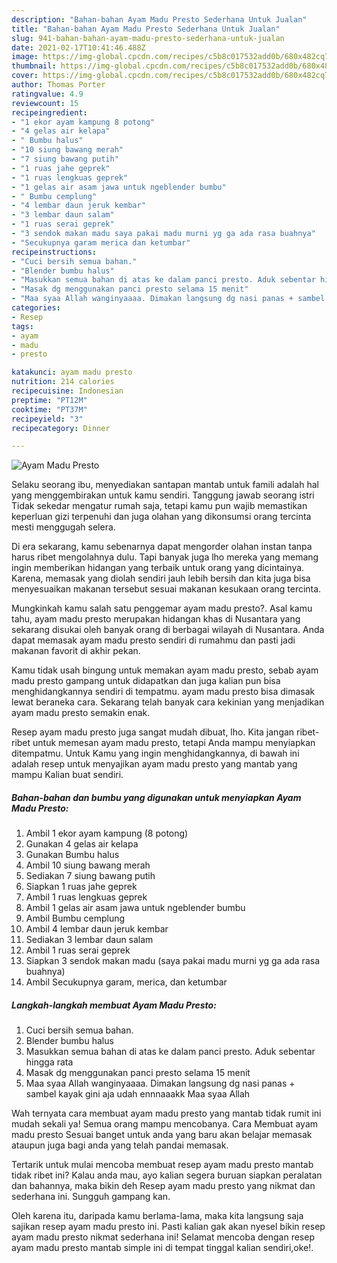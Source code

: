 ```yaml
---
description: "Bahan-bahan Ayam Madu Presto Sederhana Untuk Jualan"
title: "Bahan-bahan Ayam Madu Presto Sederhana Untuk Jualan"
slug: 941-bahan-bahan-ayam-madu-presto-sederhana-untuk-jualan
date: 2021-02-17T10:41:46.488Z
image: https://img-global.cpcdn.com/recipes/c5b8c017532add0b/680x482cq70/ayam-madu-presto-foto-resep-utama.jpg
thumbnail: https://img-global.cpcdn.com/recipes/c5b8c017532add0b/680x482cq70/ayam-madu-presto-foto-resep-utama.jpg
cover: https://img-global.cpcdn.com/recipes/c5b8c017532add0b/680x482cq70/ayam-madu-presto-foto-resep-utama.jpg
author: Thomas Porter
ratingvalue: 4.9
reviewcount: 15
recipeingredient:
- "1 ekor ayam kampung 8 potong"
- "4 gelas air kelapa"
- " Bumbu halus"
- "10 siung bawang merah"
- "7 siung bawang putih"
- "1 ruas jahe geprek"
- "1 ruas lengkuas geprek"
- "1 gelas air asam jawa untuk ngeblender bumbu"
- " Bumbu cemplung"
- "4 lembar daun jeruk kembar"
- "3 lembar daun salam"
- "1 ruas serai geprek"
- "3 sendok makan madu saya pakai madu murni yg ga ada rasa buahnya"
- "Secukupnya garam merica dan ketumbar"
recipeinstructions:
- "Cuci bersih semua bahan."
- "Blender bumbu halus"
- "Masukkan semua bahan di atas ke dalam panci presto. Aduk sebentar hingga rata"
- "Masak dg menggunakan panci presto selama 15 menit"
- "Maa syaa Allah wanginyaaaa. Dimakan langsung dg nasi panas + sambel kayak gini aja udah ennnaaakk Maa syaa Allah"
categories:
- Resep
tags:
- ayam
- madu
- presto

katakunci: ayam madu presto 
nutrition: 214 calories
recipecuisine: Indonesian
preptime: "PT12M"
cooktime: "PT37M"
recipeyield: "3"
recipecategory: Dinner

---
```



![Ayam Madu Presto](https://img-global.cpcdn.com/recipes/c5b8c017532add0b/680x482cq70/ayam-madu-presto-foto-resep-utama.jpg)

Selaku seorang ibu, menyediakan santapan mantab untuk famili adalah hal yang menggembirakan untuk kamu sendiri. Tanggung jawab seorang istri Tidak sekedar mengatur rumah saja, tetapi kamu pun wajib memastikan keperluan gizi terpenuhi dan juga olahan yang dikonsumsi orang tercinta mesti menggugah selera.

Di era  sekarang, kamu sebenarnya dapat mengorder olahan instan tanpa harus ribet mengolahnya dulu. Tapi banyak juga lho mereka yang memang ingin memberikan hidangan yang terbaik untuk orang yang dicintainya. Karena, memasak yang diolah sendiri jauh lebih bersih dan kita juga bisa menyesuaikan makanan tersebut sesuai makanan kesukaan orang tercinta. 



Mungkinkah kamu salah satu penggemar ayam madu presto?. Asal kamu tahu, ayam madu presto merupakan hidangan khas di Nusantara yang sekarang disukai oleh banyak orang di berbagai wilayah di Nusantara. Anda dapat memasak ayam madu presto sendiri di rumahmu dan pasti jadi makanan favorit di akhir pekan.

Kamu tidak usah bingung untuk memakan ayam madu presto, sebab ayam madu presto gampang untuk didapatkan dan juga kalian pun bisa menghidangkannya sendiri di tempatmu. ayam madu presto bisa dimasak lewat beraneka cara. Sekarang telah banyak cara kekinian yang menjadikan ayam madu presto semakin enak.

Resep ayam madu presto juga sangat mudah dibuat, lho. Kita jangan ribet-ribet untuk memesan ayam madu presto, tetapi Anda mampu menyiapkan ditempatmu. Untuk Kamu yang ingin menghidangkannya, di bawah ini adalah resep untuk menyajikan ayam madu presto yang mantab yang mampu Kalian buat sendiri.

<!--inarticleads1-->

##### Bahan-bahan dan bumbu yang digunakan untuk menyiapkan Ayam Madu Presto:

1. Ambil 1 ekor ayam kampung (8 potong)
1. Gunakan 4 gelas air kelapa
1. Gunakan  Bumbu halus
1. Ambil 10 siung bawang merah
1. Sediakan 7 siung bawang putih
1. Siapkan 1 ruas jahe geprek
1. Ambil 1 ruas lengkuas geprek
1. Ambil 1 gelas air asam jawa untuk ngeblender bumbu
1. Ambil  Bumbu cemplung
1. Ambil 4 lembar daun jeruk kembar
1. Sediakan 3 lembar daun salam
1. Ambil 1 ruas serai geprek
1. Siapkan 3 sendok makan madu (saya pakai madu murni yg ga ada rasa buahnya)
1. Ambil Secukupnya garam, merica, dan ketumbar




<!--inarticleads2-->

##### Langkah-langkah membuat Ayam Madu Presto:

1. Cuci bersih semua bahan.
1. Blender bumbu halus
1. Masukkan semua bahan di atas ke dalam panci presto. Aduk sebentar hingga rata
1. Masak dg menggunakan panci presto selama 15 menit
1. Maa syaa Allah wanginyaaaa. Dimakan langsung dg nasi panas + sambel kayak gini aja udah ennnaaakk Maa syaa Allah




Wah ternyata cara membuat ayam madu presto yang mantab tidak rumit ini mudah sekali ya! Semua orang mampu mencobanya. Cara Membuat ayam madu presto Sesuai banget untuk anda yang baru akan belajar memasak ataupun juga bagi anda yang telah pandai memasak.

Tertarik untuk mulai mencoba membuat resep ayam madu presto mantab tidak ribet ini? Kalau anda mau, ayo kalian segera buruan siapkan peralatan dan bahannya, maka bikin deh Resep ayam madu presto yang nikmat dan sederhana ini. Sungguh gampang kan. 

Oleh karena itu, daripada kamu berlama-lama, maka kita langsung saja sajikan resep ayam madu presto ini. Pasti kalian gak akan nyesel bikin resep ayam madu presto nikmat sederhana ini! Selamat mencoba dengan resep ayam madu presto mantab simple ini di tempat tinggal kalian sendiri,oke!.

